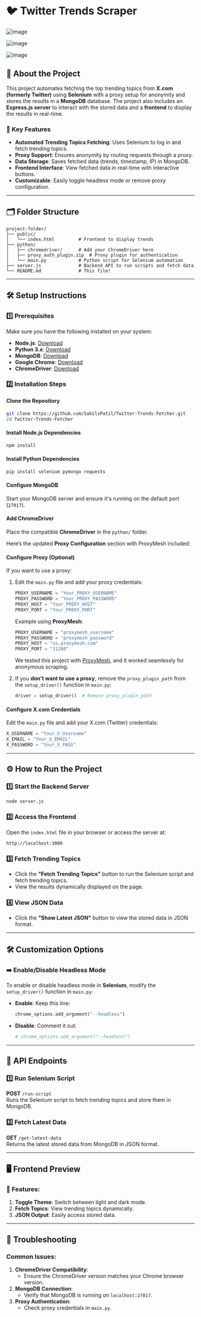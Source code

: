 # 🐦 Twitter Trends Scraper

![image](https://github.com/user-attachments/assets/4f1e5a79-1483-41eb-8142-bd2d5c03fd10)

![image](https://github.com/user-attachments/assets/ef4f3b1c-1ba0-4d01-9712-991f505db63e)

![image](https://github.com/user-attachments/assets/d3dec210-9f07-415b-868c-17416677bbd4)





## 🚀 About the Project
This project automates fetching the top trending topics from **X.com (formerly Twitter)** using **Selenium** with a proxy setup for anonymity and stores the results in a **MongoDB** database. The project also includes an **Express.js server** to interact with the stored data and a **frontend** to display the results in real-time.

### 🎯 Key Features
- **Automated Trending Topics Fetching**: Uses Selenium to log in and fetch trending topics.
- **Proxy Support**: Ensures anonymity by routing requests through a proxy.
- **Data Storage**: Saves fetched data (trends, timestamp, IP) in MongoDB.
- **Frontend Interface**: View fetched data in real-time with interactive buttons.
- **Customizable**: Easily toggle headless mode or remove proxy configuration.

---

## 🗂️ Folder Structure

```plaintext
project-folder/
├── public/
│   └── index.html         # Frontend to display trends
├── python/
│   ├── chromedriver/      # Add your ChromeDriver here
│   ├── proxy_auth_plugin.zip  # Proxy plugin for authentication
│   └── main.py            # Python script for Selenium automation
├── server.js              # Backend API to run scripts and fetch data
└── README.md              # This file!
```

---

## 🛠️ Setup Instructions

### 1️⃣ Prerequisites
Make sure you have the following installed on your system:
- **Node.js**: [Download](https://nodejs.org/)
- **Python 3.x**: [Download](https://www.python.org/)
- **MongoDB**: [Download](https://www.mongodb.com/)
- **Google Chrome**: [Download](https://www.google.com/chrome/)
- **ChromeDriver**: [Download](https://developer.chrome.com/docs/chromedriver/downloads/)

### 2️⃣ Installation Steps

#### Clone the Repository
```bash
git clone https://github.com/SahilsPatil/Twitter-Trends-Fetcher.git
cd Twitter-Trends-Fetcher
```

#### Install Node.js Dependencies
```bash
npm install
```

#### Install Python Dependencies
```bash
pip install selenium pymongo requests
```

#### Configure MongoDB
Start your MongoDB server and ensure it's running on the default port (`27017`).

#### Add ChromeDriver
Place the compatible **ChromeDriver** in the `python/` folder.

Here’s the updated **Proxy Configuration** section with ProxyMesh included:


#### Configure Proxy (Optional)
If you want to use a proxy:
1. Edit the `main.py` file and add your proxy credentials:
   ```python
   PROXY_USERNAME = "Your_PROXY_USERNAME"
   PROXY_PASSWORD = "Your_PROXY_PASSWORD"
   PROXY_HOST = "Your_PROXY_HOST"
   PROXY_PORT = "Your_PROXY_PORT"
   ```
   Example using **ProxyMesh**:
   ```python
   PROXY_USERNAME = "proxymesh_username"
   PROXY_PASSWORD = "proxymesh_password"
   PROXY_HOST = "us.proxymesh.com"
   PROXY_PORT = "31280"
   ```
   We tested this project with [ProxyMesh](https://proxymesh.com/), and it worked seamlessly for anonymous scraping.

2. If you **don't want to use a proxy**, remove the `proxy_plugin_path` from the `setup_driver()` function in `main.py`:
   ```python
   driver = setup_driver()  # Remove proxy_plugin_path
   ```

#### Configure X.com Credentials
Edit the `main.py` file and add your X.com (Twitter) credentials:
```python
X_USERNAME = "Your_X_Username"
X_EMAIL = "Your_X_EMAIL"
X_PASSWORD = "Your_X_PASS"
```

---


## ⚙️ How to Run the Project

### 1️⃣ Start the Backend Server
```bash
node server.js
```

### 2️⃣ Access the Frontend
Open the `index.html` file in your browser or access the server at:
```
http://localhost:3000
```

### 3️⃣ Fetch Trending Topics
- Click the **"Fetch Trending Topics"** button to run the Selenium script and fetch trending topics.
- View the results dynamically displayed on the page.

### 4️⃣ View JSON Data
- Click the **"Show Latest JSON"** button to view the stored data in JSON format.

---


## 🛠️ Customization Options

### ➡️ Enable/Disable Headless Mode
To enable or disable headless mode in **Selenium**, modify the `setup_driver()` function in `main.py`:
- **Enable**: Keep this line:
  ```python
  chrome_options.add_argument("--headless")
  ```
- **Disable**: Comment it out:
  ```python
  # chrome_options.add_argument("--headless")
  ```

---


## 📂 API Endpoints

### 1️⃣ Run Selenium Script
**POST** `/run-script`  
Runs the Selenium script to fetch trending topics and store them in MongoDB.

### 2️⃣ Fetch Latest Data
**GET** `/get-latest-data`  
Returns the latest stored data from MongoDB in JSON format.

---


## 🖥️ Frontend Preview

### 🎨 Features:
1. **Toggle Theme**: Switch between light and dark mode.
2. **Fetch Topics**: View trending topics dynamically.
3. **JSON Output**: Easily access stored data.

---


## 🤔 Troubleshooting

### Common Issues:
1. **ChromeDriver Compatibility**:
   - Ensure the ChromeDriver version matches your Chrome browser version.
2. **MongoDB Connection**:
   - Verify that MongoDB is running on `localhost:27017`.
3. **Proxy Authentication**:
   - Check proxy credentials in `main.py`.
